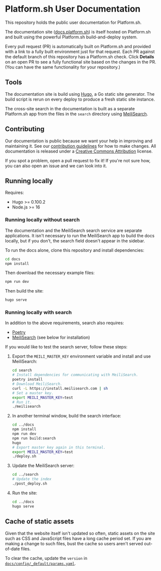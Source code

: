# Platform.sh User Documentation

This repository holds the public user documentation for Platform.sh.

The documentation site ([docs.platform.sh](https://docs.platform.sh/)) is itself hosted on Platform.sh
and built using the powerful Platform.sh build-and-deploy system.

Every pull request (PR) is automatically built on Platform.sh
and provided with a link to a fully built environment just for that request.
Each PR against the default branch of this repository has a Platform.sh check.
Click **Details** on an open PR to see a fully functional site based on the changes in the PR.
(You can have the same functionality for your repository.)

## Tools

The documentation site is build using [Hugo](https://gohugo.io), a Go static site generator.
The build script is rerun on every deploy to produce a fresh static site instance.

The cross-site search in the documentation is built as a separate Platform.sh app
from the files in the `search` directory using [MeiliSearch](https://www.meilisearch.com/).

## Contributing

Our documentation is public because we want your help in improving and maintaining it.
See our [contribution guidelines](CONTRIBUTING.md) for how to make changes.
All documentation is released under a [Creative Commons Attribution](LICENSE.md) license.

If you spot a problem, open a pull request to fix it!
If you're not sure how, you can also open an issue and we can look into it.

## Running locally

Requires:

* Hugo >= 0.100.2
* Node.js >= 16

### Running locally without search

The documentation and the MeiliSearch search service are separate applications.
It isn't necessary to run the MeiliSearch app to build the docs locally,
but if you don't, the search field doesn't appear in the sidebar.

To run the docs alone, clone this repository and install dependencies:

```bash
cd docs
npm install
```

Then download the necessary example files:

```bash
npm run dev
```

Then build the site:

```bash
hugo serve
```

### Running locally with search

In addition to the above requirements, search also requires:

* [Poetry](https://python-poetry.org/docs/)
* [MeiliSearch](https://www.meilisearch.com/) (see below for installation)

If you would like to test the search server, follow these steps:

1. Export the `MEILI_MASTER_KEY` environment variable and install and use MeiliSearch:

   ```bash
   cd search
   # Install dependencies for communicating with MeiliSearch.
   poetry install
   # Download MeiliSearch.
   curl -L https://install.meilisearch.com | sh
   # Set a master key.
   export MEILI_MASTER_KEY=test
   # Run it.
   ./meilisearch
    ```

2. In another terminal window, build the search interface:

   ```bash
   cd ../docs
   npm install
   npm run dev
   npm run build:search
   hugo
   # Export master key again in this terminal.
   export MEILI_MASTER_KEY=test
   ./deploy.sh
   ```

3. Update the MeiliSearch server:

   ```bash
   cd ../search
   # Update the index
   ./post_deploy.sh
   ```

4. Run the site:

   ```bash
   cd ../docs
   hugo serve
   ```

## Cache of static assets

Given that the website itself isn't updated so often,
static assets on the site such as CSS and JavaScript files have a long cache period set.
If you are making a change to such files, bust the cache so users aren't served out-of-date files.

To clear the cache, update the `version` in [`docs/config/_default/params.yaml`](./docs/config/_default/params.yaml).
